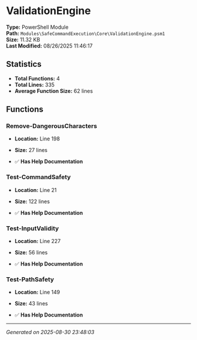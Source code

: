 # ValidationEngine

**Type:** PowerShell Module  
**Path:** `Modules\SafeCommandExecution\Core\ValidationEngine.psm1`  
**Size:** 11.32 KB  
**Last Modified:** 08/26/2025 11:46:17  

## Statistics

- **Total Functions:** 4
- **Total Lines:** 335
- **Average Function Size:** 62 lines

## Functions


### Remove-DangerousCharacters

- **Location:** Line 198
- **Size:** 27 lines

- ✅ **Has Help Documentation** 
### Test-CommandSafety

- **Location:** Line 21
- **Size:** 122 lines

- ✅ **Has Help Documentation** 
### Test-InputValidity

- **Location:** Line 227
- **Size:** 56 lines

- ✅ **Has Help Documentation** 
### Test-PathSafety

- **Location:** Line 149
- **Size:** 43 lines

- ✅ **Has Help Documentation**

---
*Generated on 2025-08-30 23:48:03*
